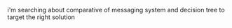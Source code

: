 
i'm searching about comparative of messaging system and decision tree to target the right solution


